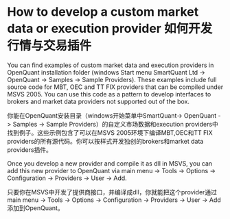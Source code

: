 # How to develop a custom market data or execution provider 如何开发行情与交易插件

You can find examples of custom market data and execution providers in OpenQuant installation folder 
(windows Start menu SmartQuant Ltd -> OpenQuant -> Samples -> Sample Providers). These examples 
include full source code for MBT, OEC and TT FIX providers that can be compiled under MSVS 2005. You 
can use this code as a pattern to develop interfaces to brokers and market data providers not 
supported out of the box. 
 
你能在OpenQuant安装目录（windows开始菜单中SmartQuant-> OpenQuant -> Samples -> Sample Providers）的自定义市场数据和execution providers中找到例子。这些示例包含了可以在MSVS 2005环境下编译MBT,OEC和TT FIX  providers的所有源代码。你可以按样式开发独创的brokers和market data providers插件。

Once you develop a new provider and compile it as dll in MSVS, you can add this new provider to 
OpenQuant via main menu -> Tools -> Options -> Configuration -> Providers -> User -> Add. 

只要你在MSVS中开发了提供商接口，并编译成dll，你就能把这个provider通过main menu -> Tools -> Options -> Configuration -> Providers -> User -> Add添加到OpenQuant。